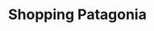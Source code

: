 ---
title: "Shopping Patagonia"
url: /san-carlos-de-bariloche/shopping-patagonia/
shop: centro comercial
---